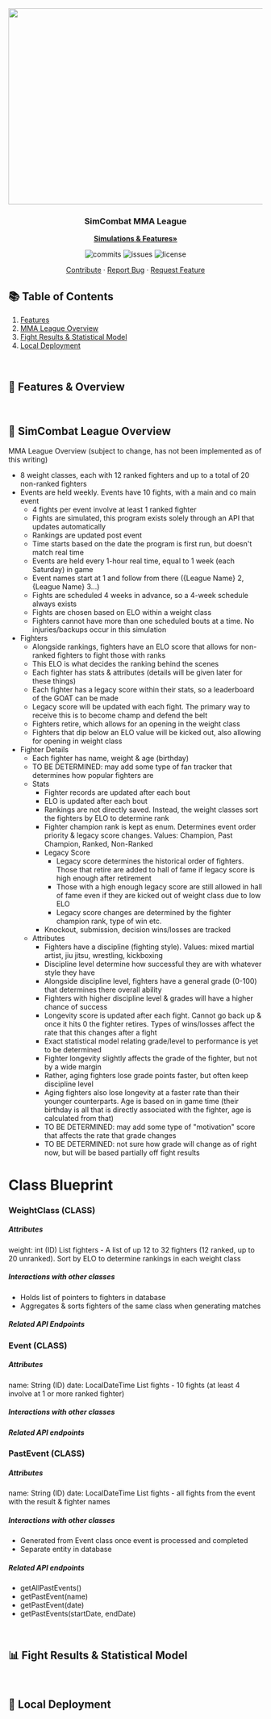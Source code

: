 <div align="center">
  <kbd> <img src="https://github.com/Jackson-Wozniak/SimCombat-MMA-League/assets/105665813/c322cf43-0511-45f6-b77f-b9689cce0eb6" width="665" height="389"/> </kbd>
  
  <h3 align="center">SimCombat MMA League</h3>

  <a href="https://github.com/Jackson-Wozniak/SimCombat-MMA-League/blob/documentation"><strong>Simulations & Features»</strong></a>
    </br>
    <p>
      <img src="https://img.shields.io/github/commit-activity/m/Jackson-Wozniak/SimCombat-MMA-League" alt="commits" />
      <img src="https://img.shields.io/github/issues/Jackson-Wozniak/SimCombat-MMA-League" alt="issues" />
      <img src="https://img.shields.io/github/license/Jackson-Wozniak/SimCombat-MMA-League" alt="license" />
    </p> 
    <a href="https://github.com/Jackson-Wozniak/SimCombat-MMA-League/Contributions.MD">Contribute</a>
    ·
    <a href="https://github.com/Jackson-Wozniak/SimCombat-MMA-League/issues">Report Bug</a>
    ·
    <a href="https://github.com/Jackson-Wozniak/SimCombat-MMA-League/issues">Request Feature</a>
</div>

## :books: Table of Contents

<ol>
    <li><a href="#features">Features</a></li>
    <li><a href="#league">MMA League Overview</a></li>
    <li><a href="#statistics">Fight Results & Statistical Model</a></li>
    <li><a href="#local-dev">Local Deployment</a></li>
</ol>    

<br/> 
<!-- -------------------------------------------------------------------------------------------------------------------------------------------- -->

## 📓 Features & Overview <a id="features"></a>

<br/> 
<!-- -------------------------------------------------------------------------------------------------------------------------------------------- -->

## :file_folder: SimCombat League Overview <a id="league"></a>

MMA League Overview (subject to change, has not been implemented as of this writing)
- 8 weight classes, each with 12 ranked fighters and up to a total of 20 non-ranked fighters
- Events are held weekly. Events have 10 fights, with a main and co main event
  - 4 fights per event involve at least 1 ranked fighter
  - Fights are simulated, this program exists solely through an API that updates automatically
  - Rankings are updated post event
  - Time starts based on the date the program is first run, but doesn't match real time
  - Events are held every 1-hour real time, equal to 1 week (each Saturday) in game
  - Event names start at 1 and follow from there ({League Name} 2, {League Name} 3...)
  - Fights are scheduled 4 weeks in advance, so a 4-week schedule always exists
  - Fights are chosen based on ELO within a weight class
  - Fighters cannot have more than one scheduled bouts at a time. No injuries/backups occur in this simulation
- Fighters
  - Alongside rankings, fighters have an ELO score that allows for non-ranked fighters to fight those with ranks
  - This ELO is what decides the ranking behind the scenes
  - Each fighter has stats & attributes (details will be given later for these things)
  - Each fighter has a legacy score within their stats, so a leaderboard of the GOAT can be made
  - Legacy score will be updated with each fight. The primary way to receive this is to become champ and defend the belt
  - Fighters retire, which allows for an opening in the weight class
  - Fighters that dip below an ELO value will be kicked out, also allowing for opening in weight class
- Fighter Details
  - Each fighter has name, weight & age (birthday)
  - TO BE DETERMINED: may add some type of fan tracker that determines how popular fighters are
  - Stats
    - Fighter records are updated after each bout
    - ELO is updated after each bout
    - Rankings are not directly saved. Instead, the weight classes sort the fighters by ELO to determine rank
    - Fighter champion rank is kept as enum. Determines event order priority & legacy score changes. Values: Champion, Past Champion, Ranked, Non-Ranked
    - Legacy Score
      - Legacy score determines the historical order of fighters. Those that retire are added to hall of fame if legacy score is high enough after retirement 
      - Those with a high enough legacy score are still allowed in hall of fame even if they are kicked out of weight class due to low ELO 
      - Legacy score changes are determined by the fighter champion rank, type of win etc.
    - Knockout, submission, decision wins/losses are tracked
  - Attributes
    - Fighters have a discipline (fighting style). Values: mixed martial artist, jiu jitsu, wrestling, kickboxing
    - Discipline level determine how successful they are with whatever style they have
    - Alongside discipline level, fighters have a general grade (0-100) that determines there overall ability
    - Fighters with higher discipline level & grades will have a higher chance of success
    - Longevity score is updated after each fight. Cannot go back up & once it hits 0 the fighter retires. Types of wins/losses affect the rate that this changes after a fight
    - Exact statistical model relating grade/level to performance is yet to be determined
    - Fighter longevity slightly affects the grade of the fighter, but not by a wide margin
    - Rather, aging fighters lose grade points faster, but often keep discipline level
    - Aging fighters also lose longevity at a faster rate than their younger counterparts. Age is based on in game time (their birthday is all that is directly associated with the fighter, age is calculated from that)
    - TO BE DETERMINED: may add some type of "motivation" score that affects the rate that grade changes
    - TO BE DETERMINED: not sure how grade will change as of right now, but will be based partially off fight results



# Class Blueprint

### WeightClass (CLASS)
##### Attributes
weight: int (ID)
List<Fighter> fighters - A list of up 12 to 32 fighters (12 ranked, up to 20 unranked). Sort by ELO to determine rankings in each weight class
##### Interactions with other classes
- Holds list of pointers to fighters in database
- Aggregates & sorts fighters of the same class when generating matches
##### Related API Endpoints


### Event (CLASS)
##### Attributes
name: String (ID)
date: LocalDateTime
List<Fight> fights - 10 fights (at least 4 involve at 1 or more ranked fighter)
##### Interactions with other classes
##### Related API endpoints

### PastEvent (CLASS)
##### Attributes
name: String (ID)
date: LocalDateTime
List<PastFight> fights - all fights from the event with the result & fighter names
##### Interactions with other classes
- Generated from Event class once event is processed and completed
- Separate entity in database
##### Related API endpoints
- getAllPastEvents()
- getPastEvent(name)
- getPastEvent(date)
- getPastEvents(startDate, endDate)

<br/> 
<!-- -------------------------------------------------------------------------------------------------------------------------------------------- -->

## :bar_chart: Fight Results & Statistical Model <a id="statistics"></a>

<br/> 
<!-- -------------------------------------------------------------------------------------------------------------------------------------------- -->

## :electric_plug: Local Deployment <a id="local-dev"></a>

<br/> 
<!-- -------------------------------------------------------------------------------------------------------------------------------------------- -->
